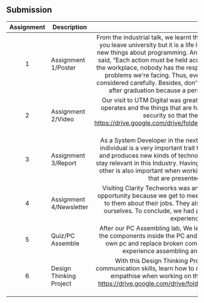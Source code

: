 ## Submission
| Assignment | Description  | Reflection |
| :-----: |  ------ | :-----: | 
| 1 | Assignment 1/Poster | From the industrial talk, we learnt that learning how to program does not stop when you leave university but it is a life long journey. We will always learn and discover new things about programming. Another point that struck us was when Mr. Ridwan said, “Each action must be held accountable”. This point kept reminding us that, in the workplace, nobody has the responsibility to teach you how to do things and the problems we're facing. Thus, every step and decision that we make has to be considered carefully. Besides, don't feel pressured if you don't get a job right away after graduation because a person with ability and talent will not be stifled. | 
| 2 | Assignment 2/Video | Our visit to UTM Digital was great since we get to know how a Database Centre operates and the things that are happening inside. They're also very strict about security so that the database is dave from attacks. https://drive.google.com/drive/folders/1mvdIr2ND6KDVXZv7Soc6UHQ7nUhDoaTA?usp=sharing | 
| 3 | Assignment 3/Report | As a System Developer in the next four years, being eager to learn and a curious individual is a very important trait to have because technology will always evolve and produces new kinds of technologies that we need to learn and understand to stay relevant in this Industry. Having a good understanding and tolerance with each other is also important when working in teams. Be confident to take opportunities that are presented otherwise others will take it. | 
| 4 | Assignment 4/Newsletter | Visiting Clarity Techworks was an eye opening experience and a great learning opportunity because we get to meet experienced people in their own field and talk to them about their jobs. They also gave us many advice so we could improve ourselves. To conclude, we had a great time during our visit and it was a great experience learning from them. |
| 5 | Quiz/PC Assemble | After our PC Assembling lab, We learnt about the structure of PC. We learn about the components inside the PC and their function and also we are able to build our own pc and replace broken components ourselves since we had a hands-on experience assembling and disassembling the PC during our lab. |
| 6 | Design Thinking Project | With this Design Thinking Project, I was given a chance to improve my communication skills, learn how to manage my time despite other courses, and also empathise when working on this project with other team members. Video https://drive.google.com/drive/folders/1XZ7q_m9VGeYJ_lQzetsws1TDdIcyaAQb?usp=sharing |
